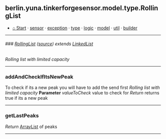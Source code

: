 ## berlin.yuna.tinkerforgesensor.model.type.RollingList
* [⌂ Start](https://github.com/YunaBraska/tinkerforge-sensor/blob/master/readmeDoc/README.md) · [sensor](https://github.com/YunaBraska/tinkerforge-sensor/blob/master/readmeDoc/berlin/yuna/tinkerforgesensor/model/sensor/README.md) · [exception](https://github.com/YunaBraska/tinkerforge-sensor/blob/master/readmeDoc/berlin/yuna/tinkerforgesensor/model/exception/README.md) · [type](https://github.com/YunaBraska/tinkerforge-sensor/blob/master/readmeDoc/berlin/yuna/tinkerforgesensor/model/type/README.md) · [logic](https://github.com/YunaBraska/tinkerforge-sensor/blob/master/readmeDoc/berlin/yuna/tinkerforgesensor/logic/README.md) · [model](https://github.com/YunaBraska/tinkerforge-sensor/blob/master/readmeDoc/berlin/yuna/tinkerforgesensor/model/README.md) · [util](https://github.com/YunaBraska/tinkerforge-sensor/blob/master/readmeDoc/berlin/yuna/tinkerforgesensor/util/README.md) · [builder](https://github.com/YunaBraska/tinkerforge-sensor/blob/master/readmeDoc/berlin/yuna/tinkerforgesensor/model/builder/README.md)

---
###### ### [RollingList](https://github.com/YunaBraska/tinkerforge-sensor/blob/master/readmeDoc/berlin/yuna/tinkerforgesensor/model/type/RollingList.md) ([source](https://github.com/YunaBraska/tinkerforge-sensor/blob/master/src/main/java/berlin/yuna/tinkerforgesensor/model/type/RollingList.java))  extends [LinkedList](https://docs.oracle.com/javase/8/docs/api/java/util/LinkedList.html)

 *Rolling list with limited capacity*

--- 
### addAndCheckIfItsNewPeak

 To check if its a new peak you will have to add the send first *Rolling list with limited capacity*
 **Parameter** *valueToCheck* value to check for *Return* returns true if its a new peak

--- 
### getLastPeaks

 *Return* [ArrayList](https://docs.oracle.com/javase/8/docs/api/java/util/ArrayList.html)  of peaks

--- 

